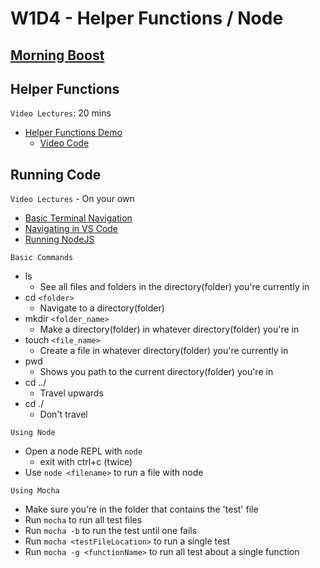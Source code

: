# W1D4 - Helper Functions / Node

## [Morning Boost]

## Helper Functions

`Video Lectures`: 20 mins

- [Helper Functions Demo]
  - [Video Code](./code-it-out/helperFunction.js)

## Running Code

`Video Lectures` - On your own

- [Basic Terminal Navigation]
- [Navigating in VS Code]
- [Running NodeJS]

`Basic Commands`

- ls
  - See all files and folders in the directory(folder) you're currently in
- cd `<folder>`
  - Navigate to a directory(folder)
- mkdir `<folder_name>`
  - Make a directory(folder) in whatever directory(folder) you're in
- touch `<file_name>`
  - Create a file in whatever directory(folder) you're currently in
- pwd
  - Shows you path to the current directory(folder) you're in
- cd ../
  - Travel upwards
- cd ./
  - Don't travel

`Using Node`

- Open a node REPL with `node`
  - exit with ctrl+c (twice)
- Use `node <filename>` to run a file with node

`Using Mocha`

- Make sure you're in the folder that contains the 'test' file
- Run `mocha` to run all test files
- Run `mocha -b` to run the test until one fails
- Run `mocha <testFileLocation>` to run a single test
- Run `mocha -g <functionName>` to run all test about a single function

[Morning Boost]: https://open.appacademy.io/learn/js-py---spet-2021-cohort-1-online/week-1-spet-2021-cohort-1-online/thursday-morning-boost
[Helper Functions Demo]: https://open.appacademy.io/learn/js-py---spet-2021-cohort-1-online/week-1-spet-2021-cohort-1-online/helper-functions-demo
[Basic Terminal Navigation]: https://open.appacademy.io/learn/js-py---spet-2021-cohort-1-online/week-2-spet-2021-cohort-1-online/basic-terminal-navigation
[Navigating in VS Code]: https://open.appacademy.io/learn/js-py---spet-2021-cohort-1-online/week-2-spet-2021-cohort-1-online/navigating-in-vs-code
[Running NodeJS]: https://open.appacademy.io/learn/js-py---spet-2021-cohort-1-online/week-2-spet-2021-cohort-1-online/running-nodejs
